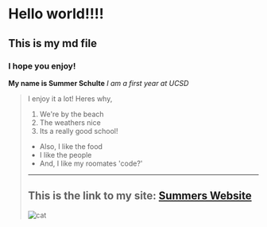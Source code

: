 # Hello world!!!!
## This is my md file
### I hope you enjoy!

**My name is Summer Schulte**
*I am a first year at UCSD*
> I enjoy it a lot! Heres why,
> 1. We're by the beach
> 2. The weathers nice
> 3. Its a really good school!
> - Also, I like the food
> - I like the people
> - And, I like my roomates
> 'code?'
> ---
> This is the link to my site: [Summers Website](www.example.com)
> ---
> ![cat](mirrorcat.jpg)
> 
